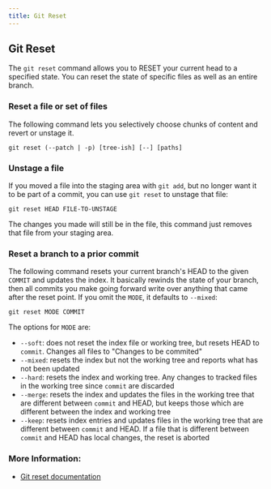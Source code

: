 ```yaml
---
title: Git Reset
---
```

## Git Reset

The `git reset` command allows you to RESET your current head to a specified state. You can reset the state of specific files as well as an entire branch.

### Reset a file or set of files
The following command lets you selectively choose chunks of content and revert or unstage it.

```shell
git reset (--patch | -p) [tree-ish] [--] [paths]
```

### Unstage a file
If you moved a file into the staging area with `git add`, but no longer want it to be part of a commit, you can use `git reset` to unstage that file:

```shell
git reset HEAD FILE-TO-UNSTAGE
```

The changes you made will still be in the file, this command just removes that file from your staging area.

### Reset a branch to a prior commit
The following command resets your current branch's HEAD to the given `COMMIT` and updates the index. It basically rewinds the state of your branch, then all commits you make going forward write over anything that came after the reset point. If you omit the `MODE`, it defaults to `--mixed`:

```shell
git reset MODE COMMIT
```

The options for `MODE` are:

- `--soft`: does not reset the index file or working tree, but resets HEAD to `commit`. Changes all files to "Changes to be commited"
- `--mixed`: resets the index but not the working tree and reports what has not been updated
- `--hard`: resets the index and working tree. Any changes to tracked files in the working tree since `commit` are discarded
- `--merge`: resets the index and updates the files in the working tree that are different between `commit` and HEAD, but keeps those which are different between the index and working tree 
- `--keep`: resets index entries and updates files in the working tree that are different between `commit` and HEAD. If a file that is different between `commit` and HEAD has local changes, the reset is aborted

### More Information:
- [Git reset documentation](https://git-scm.com/docs/git-reset)
